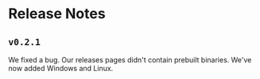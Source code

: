 # Release Notes

## `v0.2.1`

We fixed a bug.  Our releases pages didn't contain prebuilt binaries.  We've now added Windows and Linux.
